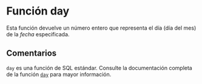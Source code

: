 ﻿---
SidebarGroup: "Funciones de fecha"
Autogenerated: true
---

# Función  day

Esta función devuelve un número entero que representa el día (día del mes) de la *fecha* especificada.

## Comentarios 

`day` es una función de SQL estándar. Consulte la documentación completa de la función [`day`](https://learn.microsoft.com/es-es/sql/t-sql/functions/day-transact-sql) para mayor información.
